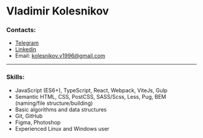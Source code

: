 # Vladimir Kolesnikov

### Contacts:
* [Telegram](https://t.me/ithrforu)
* [Linkedin](https://www.linkedin.com/in/ithrforu/)
* Email: kolesnikov.v1996@gmail.com

---

### Skills:
* JavaScript (ES6+), TypeScript, React, Webpack, ViteJs, Gulp
* Semantic HTML, CSS, PostCSS, SASS/Scss, Less, Pug, BEM (naming/file structure/building)
* Basic algorithms and data structures
* Git, GitHub
* Figma, Photoshop
* Experienced Linux and Windows user
